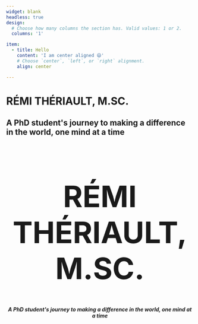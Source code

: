 ```yaml
---
widget: blank
headless: true
design:
  # Choose how many columns the section has. Valid values: 1 or 2.
  columns: '1'

item:
  - title: Hello
    content: 'I am center aligned 😄'
    # Choose `center`, `left`, or `right` alignment.
    align: center

---
```


# RÉMI THÉRIAULT, M.SC.

## A PhD student's journey to making a difference in the world, one mind at a time



<div style="text-align:center"> <h1 style="font-size: 80px"> RÉMI THÉRIAULT, M.SC. </h1> </div>

<div style="text-align:center"> <h5> A PhD student's journey to making a difference in the world, one mind at a time </h5> </div>